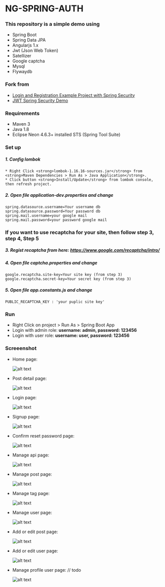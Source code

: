 # NG-SPRING-AUTH #

### This repository is a simple demo using ###
* Spring Boot
* Spring Data JPA
* Angularjs 1.x
* Jwt (Json Web Token)
* Satellizer
* Google captcha
* Mysql
* Flywaydb
### Fork from ###
* [Login and Registration Example Project with Spring Security](https://github.com/Baeldung/spring-security-registration)
* [JWT Spring Security Demo](https://github.com/szerhusenBC/jwt-spring-security-demo)

### Requirements ###
* Maven 3
* Java 1.8 
* Eclipse Neon 4.6.3+ installed STS (Spring Tool Suite)

### Set up ###
##### 1. Config lombok #####
    * Right Click <strong>lombok-1.16.16-sources.jar</strong> from <strong>Maven Dependencies > Run As > Java Application</strong>.
    * Click button <strong>Install/Update</strong> from lombok console, then refresh project.
##### 2. Open file <strong>application-dev.properties</strong> and change #####
    spring.datasource.username=Your username db
    spring.datasource.password=Your password db
    spring.mail.username=your google mail
    spring.mail.password=your password google mail
    
### If you want to use recaptcha for your site, then follow step 3, step 4, Step 5 ###

##### 3. Regist recaptcha from here: https://www.google.com/recaptcha/intro/ #####

##### 4. Open file <strong>captcha.properties</strong> and change #####
    google.recaptcha.site-key=Your site key (from step 3)
    google.recaptcha.secret-key=Your secret key (from step 3)
       
##### 5. Open file app.constants.js and change<br>
    PUBLIC_RECAPTCHA_KEY : 'your puplic site key'
      
### Run ###
* Right Click on project > Run As > Spring Boot App
* Login with admin role: <strong>username: admin, password: 123456</strong>
* Login with user role: <strong>username: user, password: 123456</strong>

### Screeenshot ###
  * Home page:
  
    ![alt text](https://github.com/truonglehcm/ng-spring-auth/blob/master/src/main/resources/static/img/home.PNG)
    
  * Post detail page:
  
    ![alt text](https://github.com/truonglehcm/ng-spring-auth/blob/master/src/main/resources/static/img/post_detail.PNG)
  
  * Login page:
  
    ![alt text](https://github.com/truonglehcm/ng-spring-auth/blob/master/src/main/resources/static/img/signin.PNG)
    
  * Signup page:
  
    ![alt text](https://github.com/truonglehcm/ng-spring-auth/blob/master/src/main/resources/static/img/sign_up.PNG)
        
  * Confirm reset password page:
  
    ![alt text](https://github.com/truonglehcm/ng-spring-auth/blob/master/src/main/resources/static/img/confirm_reset_password.PNG)
    
  * Manage api page:
  
    ![alt text](https://github.com/truonglehcm/ng-spring-auth/blob/master/src/main/resources/static/img/manage_api.PNG)
    
  * Manage post page:
  
    ![alt text](https://github.com/truonglehcm/ng-spring-auth/blob/master/src/main/resources/static/img/manage_post.PNG)
      
  * Manage tag page:
  
    ![alt text](https://github.com/truonglehcm/ng-spring-auth/blob/master/src/main/resources/static/img/manage_tag.PNG)
        
  * Manage user page:
  
    ![alt text](https://github.com/truonglehcm/ng-spring-auth/blob/master/src/main/resources/static/img/manage_user.PNG)
    
  * Add or edit post page:
  
    ![alt text](https://github.com/truonglehcm/ng-spring-auth/blob/master/src/main/resources/static/img/add_or_edit_post.PNG)
    
  * Add or edit user page:
  
    ![alt text](https://github.com/truonglehcm/ng-spring-auth/blob/master/src/main/resources/static/img/add_ore_dit_user.PNG)  
 
  * Manage profile user page: // todo
  
    ![alt text](https://github.com/truonglehcm/ng-spring-auth/blob/master/src/main/resources/static/img/profile.PNG)  
